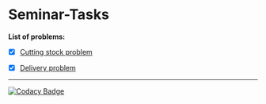 # Seminar-Tasks

**List of problems:**
- [x] [Cutting stock problem](/Seminar_Task_1)
- [x] [Delivery problem](/Seminar_Task_2)




***
[![Codacy Badge](https://api.codacy.com/project/badge/Grade/df9dc9b0d54843fcaef4baa27d6203b5)](https://www.codacy.com?utm_source=github.com&amp;utm_medium=referral&amp;utm_content=MrTrojan52/Seminar-Tasks&amp;utm_campaign=Badge_Grade)
